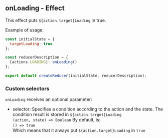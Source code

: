 ## onLoading - Effect

This effect puts `${action.target}Loading` in true.

Example of usage:

```js
const initialState = {
  targetLoading: true
};

const reducerDescription = {
  [actions.LOADING]: onLoading()
};

export default createReducer(initialState, reducerDescription);
```

### Custom selectors
`onLoading` receives an optional parameter:
  * selector: Specifies a condition according to the action and the state. The condition result is stored in `${action.target}Loading`  
  `(action, state) => Boolean`
  By default, is:  
  `() => true`  
  Which means that it always put `${action.target}Loading` in `true`  
